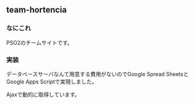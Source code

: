 ## team-hortencia

### なにこれ
PSO2のチームサイトです。
### 実装
データベースサーバなんて用意する費用がないのでGoogle Spread SheetsとGoogle Apps Scriptで実現しました。

Ajaxで動的に取得しています。
